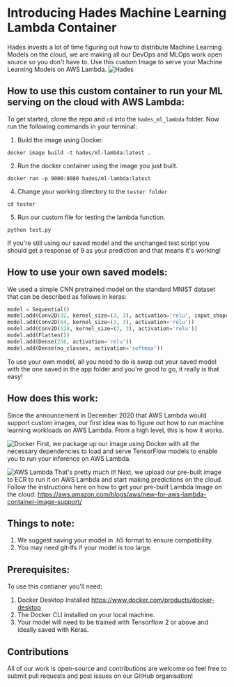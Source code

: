 # Introducing Hades Machine Learning Lambda Container
Hades invests a lot of time figuring out how to distribute Machine Learning Models on the cloud, we are making all our DevOps and MLOps work open source so you don't have to. Use this custom Image to serve your Machine Learning Models on AWS Lambda.
![Hades](https://github.com/the-muses-ltd/Hades-Machine-Learning-Lambda-Function-Container/blob/main/Readme%20Assets/jelly.gif?raw=true)


## How to use this custom container to run your ML serving on the cloud with AWS Lambda:
To get started, clone the repo and `cd` into the `hades_ml_lambda` folder. Now run the following commands in your terminal:
1. Build the image using Docker.
```
docker image build -t hades/ml-lambda:latest .
``` 
2. Run the docker container using the image you just built.
```
docker run -p 9000:8080 hades/ml-lambda:latest
```
4. Change your working directory to the `tester folder`

```
cd tester
```
5. Run our custom file for testing the lambda function.
```
python test.py
```
If you're still using our saved model and the unchanged test script you should get a response of 9 as your prediction and that means it's working!


## How to use your own saved models:
We used a simple CNN pretrained model on the standard MNIST dataset that can be described as follows in keras:

```python
model = Sequential()
model.add(Conv2D(32, kernel_size=(3, 3), activation='relu', input_shape=input_shape))
model.add(Conv2D(64, kernel_size=(3, 3), activation='relu'))
model.add(Conv2D(128, kernel_size=(3, 3), activation='relu'))
model.add(Flatten())
model.add(Dense(256, activation='relu'))
model.add(Dense(no_classes, activation='softmax'))
```

To use your own model, all you need to do is swap out your saved model with the one saved in the app folder and you're good to go, it really is that easy! 

## How does this work:
Since the announcement in December 2020 that AWS Lambda would support custom images, our first idea was to figure out how to run machine learning workloads on AWS Lambda. From a high level, this is how it works. 

![Docker](https://github.com/the-muses-ltd/Hades-Machine-Learning-Lambda-Function-Container/blob/main/Readme%20Assets/6846390_preview.png?raw=true)
First, we package up our image using Docker with all the necessary dependencies to load and serve TensorFlow models to enable you to run your inference on AWS Lambda.

![AWS Lambda](https://github.com/the-muses-ltd/Hades-Machine-Learning-Lambda-Function-Container/blob/main/Readme%20Assets/1_GwOUMMMXKde8kr1i2kDByw.png?raw=true)
That's pretty much it! Next, we upload our pre-built image to ECR to run it on AWS Lambda and start making predictions on the cloud. Follow the instructions here on how to get your pre-built Lambda Image on the cloud:
https://aws.amazon.com/blogs/aws/new-for-aws-lambda-container-image-support/

## Things to note:
1. We suggest saving your model in .h5 format to ensure compatibility.
2. You may need git-lfs if your model is too large.

## Prerequisites:
To use this contianer you'll need:
1. Docker Desktop Installed https://www.docker.com/products/docker-desktop
2. The Docker CLI installed on your local machine.
3. Your model will need to be trained with Tensorflow 2 or above and ideally saved with Keras.

## Contributions
All of our work is open-source and contributions are welcome so feel free to submit pull requests and post issues on our GitHub organisation!